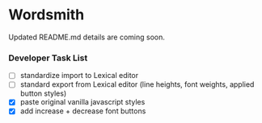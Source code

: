 # Wordsmith
Updated README.md details are coming soon.

### Developer Task List
- [ ] standardize import to Lexical editor
- [ ] standard export from Lexical editor (line heights, font weights, applied button styles)
- [x] paste original vanilla javascript styles
- [x] add increase + decrease font buttons